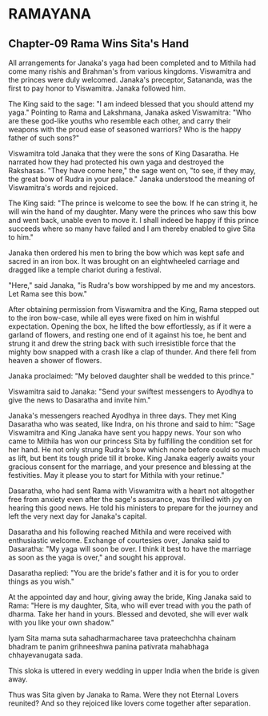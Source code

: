 # RAMAYANA
## Chapter-09 Rama Wins Sita's Hand

All arrangements for Janaka's yaga had been completed and to Mithila had come many rishis and Brahman's from various kingdoms. Viswamitra and the princes were duly welcomed. Janaka's preceptor, Satananda, was the first to pay honor to Viswamitra. Janaka followed him.

The King said to the sage: "I am indeed blessed that you should attend my yaga." Pointing to Rama and Lakshmana, Janaka asked Viswamitra: "Who are these god-like youths who resemble each other, and carry their weapons with the proud ease of seasoned warriors? Who is the happy father of such sons?"

Viswamitra told Janaka that they were the sons of King Dasaratha. He narrated how they had protected his own yaga and destroyed the Rakshasas. "They have come here," the sage went on, "to see, if they may, the great bow of Rudra in your palace." Janaka understood the meaning of Viswamitra's words and rejoiced.

The King said: "The prince is welcome to see the bow. If he can string it, he will win the hand of my daughter. Many were the princes who saw this bow and went back, unable even to move it. I shall indeed be happy if this prince succeeds where so many have failed and I am thereby enabled to give Sita to him."

Janaka then ordered his men to bring the bow which was kept safe and sacred in an iron box. It was brought on an eightwheeled carriage and dragged like a temple chariot during a festival. 

"Here," said Janaka, "is Rudra's bow worshipped by me and my ancestors. Let Rama see this bow."

After obtaining permission from Viswamitra and the King, Rama stepped out to the iron bow-case, while all eyes were fixed on him in wishful expectation. Opening the box, he lifted the bow effortlessly, as if it were a garland of flowers, and resting one end of it against his toe, he bent and strung it and drew the string back with such irresistible force that the mighty bow snapped with a crash like a clap of thunder. And there fell from heaven a shower of flowers.

Janaka proclaimed: "My beloved daughter shall be wedded to this prince."

Viswamitra said to Janaka: "Send your swiftest messengers to Ayodhya to give the news to Dasaratha and invite him."

Janaka's messengers reached Ayodhya in three days. They met King Dasaratha who was seated, like Indra, on his throne and said to him: "Sage Viswamitra and King Janaka have sent you happy news. Your son who came to Mithila has won our princess Sita by fulfilling the condition set for her hand. He not only strung Rudra's bow which none before could so much as lift, but bent its tough pride till it broke. King Janaka eagerly awaits your gracious consent for the marriage, and your presence and blessing at the festivities. May it please you to start for Mithila with your retinue."

Dasaratha, who had sent Rama with Viswamitra with a heart not altogether free from anxiety even after the sage's assurance, was thrilled with joy on hearing this good news. He told his ministers to prepare for the journey and left the very next day for Janaka's capital.

Dasaratha and his following reached Mithila and were received with enthusiastic welcome. Exchange of courtesies over, Janaka said to Dasaratha: "My yaga will soon be over. I think it best to have the marriage as soon as the yaga is over," and sought his approval.

Dasaratha replied: "You are the bride's father and it is for you to order things as you wish."

At the appointed day and hour, giving away the bride, King Janaka said to Rama: "Here is my daughter, Sita, who will ever tread with you the path of dharma. Take her hand in yours. Blessed and devoted, she will ever walk with you like your own shadow."


Iyam Sita mama suta
sahadharmacharee tava
prateechchha chainam bhadram te
panim grihneeshwa panina
pativrata mahabhaga
chhayevanugata sada.

This sloka is uttered in every wedding in upper India when the bride is given away.

Thus was Sita given by Janaka to Rama. Were they not Eternal Lovers reunited? And so they rejoiced like lovers come together after separation.